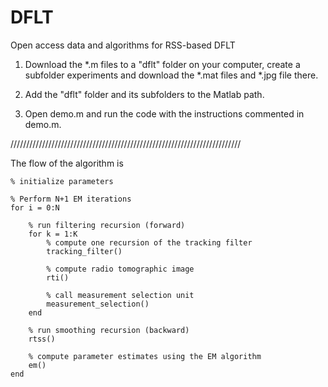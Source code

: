# DFLT
Open access data and algorithms for RSS-based DFLT

1. Download the *.m files to a "dflt" folder on your computer, create a subfolder experiments and download the *.mat files and *.jpg file there.

2. Add the "dflt" folder and its subfolders to the Matlab path.

3. Open demo.m and run the code with the instructions commented in demo.m.

/////////////////////////////////////////////////////////////////////////

The flow of the algorithm is

    % initialize parameters

    % Perform N+1 EM iterations
    for i = 0:N

        % run filtering recursion (forward)
        for k = 1:K
            % compute one recursion of the tracking filter
            tracking_filter()

            % compute radio tomographic image
            rti()

            % call measurement selection unit
            measurement_selection()
        end

        % run smoothing recursion (backward)
        rtss()

        % compute parameter estimates using the EM algorithm
        em()
    end
